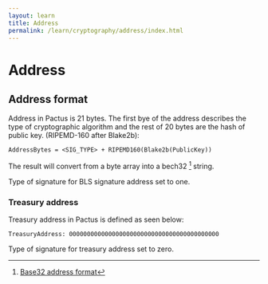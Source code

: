 ```yaml
---
layout: learn
title: Address
permalink: /learn/cryptography/address/index.html
---
```


# Address

## Address format

Address in Pactus is 21 bytes. The first bye of the address describes the type of cryptographic
algorithm and the rest of 20 bytes are the hash of public key. (RIPEMD-160 after Blake2b):

```text
AddressBytes = <SIG_TYPE> + RIPEMD160(Blake2b(PublicKey))
```

The result will convert from a byte array into a bech32 [^first] string.

Type of signature for BLS signature address set to one.

### Treasury address

Treasury address in Pactus is defined as seen below:

```text
TreasuryAddress: 000000000000000000000000000000000000000000
```

Type of signature for treasury address set to zero.

[^first]: [Base32 address format](https://github.com/bitcoin/bips/blob/master/bip-0173.mediawiki)
